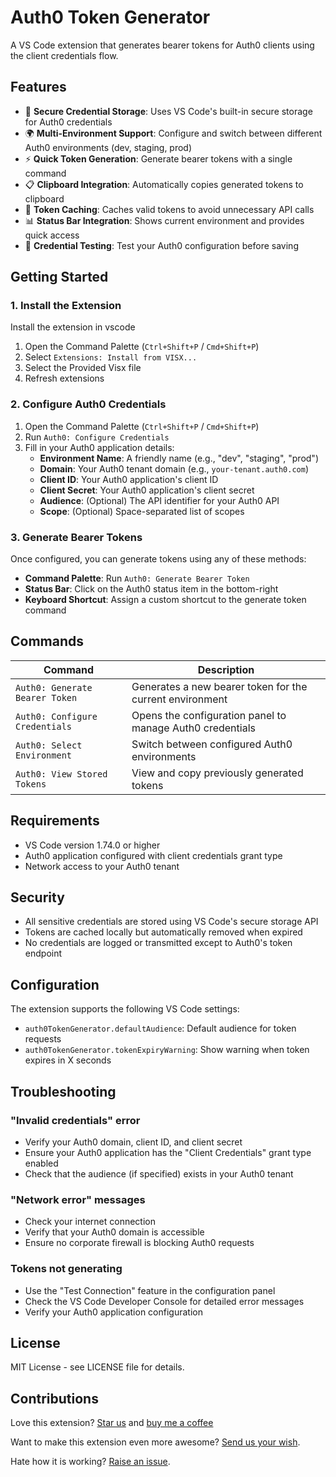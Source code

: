 # Auth0 Token Generator

A VS Code extension that generates bearer tokens for Auth0 clients using the client credentials flow.

## Features

- 🔐 **Secure Credential Storage**: Uses VS Code's built-in secure storage for Auth0 credentials
- 🌍 **Multi-Environment Support**: Configure and switch between different Auth0 environments (dev, staging, prod)
- ⚡ **Quick Token Generation**: Generate bearer tokens with a single command
- 📋 **Clipboard Integration**: Automatically copies generated tokens to clipboard
- 💾 **Token Caching**: Caches valid tokens to avoid unnecessary API calls
- 📊 **Status Bar Integration**: Shows current environment and provides quick access
- 🧪 **Credential Testing**: Test your Auth0 configuration before saving

## Getting Started

### 1. Install the Extension

Install the extension in vscode

1. Open the Command Palette (`Ctrl+Shift+P` / `Cmd+Shift+P`)
2. Select `Extensions: Install from VISX...`
3. Select the Provided Visx file
4. Refresh extensions 

### 2. Configure Auth0 Credentials

1. Open the Command Palette (`Ctrl+Shift+P` / `Cmd+Shift+P`)
2. Run `Auth0: Configure Credentials`
3. Fill in your Auth0 application details:
   - **Environment Name**: A friendly name (e.g., "dev", "staging", "prod")
   - **Domain**: Your Auth0 tenant domain (e.g., `your-tenant.auth0.com`)
   - **Client ID**: Your Auth0 application's client ID
   - **Client Secret**: Your Auth0 application's client secret
   - **Audience**: (Optional) The API identifier for your Auth0 API
   - **Scope**: (Optional) Space-separated list of scopes

### 3. Generate Bearer Tokens

Once configured, you can generate tokens using any of these methods:

- **Command Palette**: Run `Auth0: Generate Bearer Token`
- **Status Bar**: Click on the Auth0 status item in the bottom-right
- **Keyboard Shortcut**: Assign a custom shortcut to the generate token command

## Commands

| Command | Description |
|---------|-------------|
| `Auth0: Generate Bearer Token` | Generates a new bearer token for the current environment |
| `Auth0: Configure Credentials` | Opens the configuration panel to manage Auth0 credentials |
| `Auth0: Select Environment` | Switch between configured Auth0 environments |
| `Auth0: View Stored Tokens` | View and copy previously generated tokens |

## Requirements

- VS Code version 1.74.0 or higher
- Auth0 application configured with client credentials grant type
- Network access to your Auth0 tenant

## Security

- All sensitive credentials are stored using VS Code's secure storage API
- Tokens are cached locally but automatically removed when expired
- No credentials are logged or transmitted except to Auth0's token endpoint

## Configuration

The extension supports the following VS Code settings:

- `auth0TokenGenerator.defaultAudience`: Default audience for token requests
- `auth0TokenGenerator.tokenExpiryWarning`: Show warning when token expires in X seconds

## Troubleshooting

### "Invalid credentials" error
- Verify your Auth0 domain, client ID, and client secret
- Ensure your Auth0 application has the "Client Credentials" grant type enabled
- Check that the audience (if specified) exists in your Auth0 tenant

### "Network error" messages
- Check your internet connection
- Verify that your Auth0 domain is accessible
- Ensure no corporate firewall is blocking Auth0 requests

### Tokens not generating
- Use the "Test Connection" feature in the configuration panel
- Check the VS Code Developer Console for detailed error messages
- Verify your Auth0 application configuration

## License

MIT License - see LICENSE file for details.

## Contributions

Love this extension? [Star us]() and [buy me a coffee](https://buymeacoffee.com/hannahredmond) 

Want to make this extension even more awesome? [Send us your wish]().

Hate how it is working? [Raise an issue]().